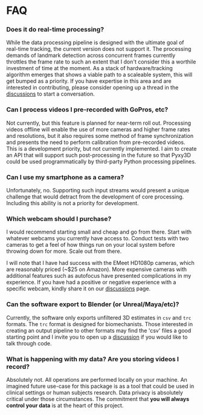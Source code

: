 # FAQ

### Does it do real-time processing?

While the data processing pipeline is designed with the ultimate goal of real-time tracking, the current version does not support it. The processing demands of landmark detection across concurrent frames currently throttles the frame rate to such an extent that I don't consider this a worthile investment of time at the moment. As a stack of hardware/tracking algorithm emerges that shows a viable path to a scaleable system, this will get bumped as a priority. If you have expertise in this area and are interested in contributing, please consider opening up a thread in the [discussions](https://github.com/mprib/pyxy3d/discussions) to start a conversation.

### Can I process videos I pre-recorded with GoPros, etc?

Not currently, but this feature is planned for near-term roll out. Processing videos offline will enable the use of more cameras and higher frame rates and resolutions, but it also requires some method of frame synchronization and presents the need to perform calibration from pre-recorded videos. This is a development priority, but not currently implemented. I aim to create an API that will support such post-processing in the future so that Pyxy3D could be used programmatically by third-party Python processing pipelines.

### Can I use my smartphone as a camera?

Unfortunately, no. Supporting such input streams would present a unique challenge that would detract from the development of core processing. Including this ability is not a priority for development.

### Which webcam should I purchase?

I would recommend starting small and cheap and go from there. Start with whatever webcams you currently have access to. Conduct tests with two cameras to get a feel of how things run on your local system before throwing down for more. Scale out from there.

I will note that I have had success with the EMeet HD1080p cameras, which are reasonably priced (~$25 on Amazon). More expensive cameras with additional features such as autofocus have presented complications in my experience. If you have had a positive or negative experience with a specific webcam, kindly share it on our [discussions](https://github.com/mprib/pyxy3d/discussions) page.

### Can the software export to Blender (or Unreal/Maya/etc)?

Currently, the software only exports unfiltered 3D estimates in `csv` and `trc` formats. The `trc` format is designed for biomechanists. Those interested in creating an output pipeline to other formats may find the 'csv' files a good starting point and I invite you to open up a [discussion](https://github.com/mprib/pyxy3d/discussions) if you would like to talk through code.

### What is happening with my data? Are you storing videos I record?

Absolutely not. All operations are performed locally on your machine. An imagined future use-case for this package is as a tool that could be used in clinical settings or human subjects research. Data privacy is absolutely critical under those circumstances. The commitment that **you will always control your data** is at the heart of this project. 

